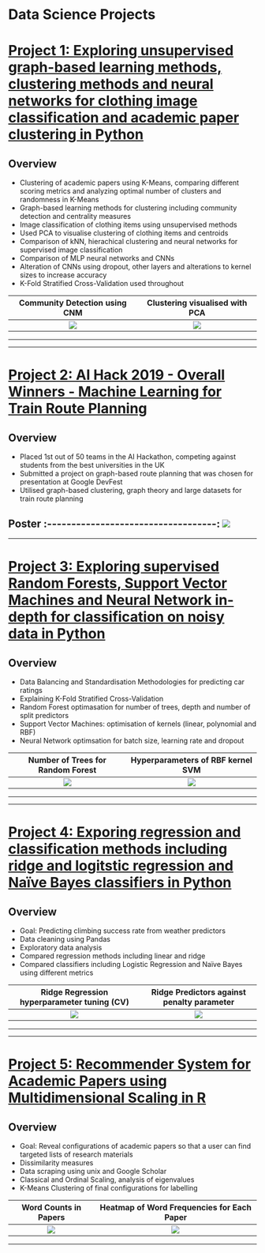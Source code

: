 # Data Science Projects

# [Project 1: Exploring unsupervised graph-based learning methods, clustering methods and neural networks for clothing image classification and academic paper clustering in Python](https://github.com/leonjwu/Data-Science/blob/master/Graph-Cluster-NN/)

## Overview
- Clustering of academic papers using K-Means, comparing different scoring metrics and analyzing optimal number of clusters and randomness in K-Means
- Graph-based learning methods for clustering including community detection and centrality measures
- Image classification of clothing items using unsupervised methods
- Used PCA to visualise clustering of clothing items and centroids
- Comparison of kNN, hierachical clustering and neural networks for supervised image classification
- Comparison of MLP neural networks and CNNs
- Alteration of CNNs using dropout, other layers and alterations to kernel sizes to increase accuracy
- K-Fold Stratified Cross-Validation used throughout

Community Detection using CNM  |  Clustering visualised with PCA
:-------------------------:|:-------------------------:
![](https://github.com/leonjwu/Data-Science/blob/master/Graph-Cluster-NN/Project%203_files/Project%203_73_0.png)  |  ![](https://github.com/leonjwu/Data-Science/blob/master/Graph-Cluster-NN/Project%203_files/Project%203_121_0.png)
---



---
# [Project 2: AI Hack 2019 - Overall Winners - Machine Learning for Train Route Planning](https://github.com/leonjwu/AIHack)

## Overview
- Placed 1st out of 50 teams in the AI Hackathon, competing against students from the best universities in the UK
- Submitted a project on graph-based route planning that was chosen for presentation at Google DevFest
- Utilised graph-based clustering, graph theory and large datasets for train route planning
 

Poster
:-----------------------------------:
![](https://github.com/leonjwu/AIHack/blob/master/poster.jpg)
---





---
# [Project 3: Exploring supervised Random Forests, Support Vector Machines and Neural Network in-depth for classification on noisy data in Python](https://github.com/leonjwu/Data-Science/blob/master/RF-SVM-NN/)

## Overview
- Data Balancing and Standardisation Methodologies for predicting car ratings
- Explaining K-Fold Stratified Cross-Validation
- Random Forest optimasation for number of trees, depth and number of split predictors
- Support Vector Machines: optimisation of kernels (linear, polynomial and RBF)
- Neural Network optimsation for batch size, learning rate and dropout

Number of Trees for Random Forest  |  Hyperparameters of RBF kernel SVM
:-------------------------:|:-------------------------:
![](https://github.com/leonjwu/Data-Science/blob/master/RF-SVM-NN/Project%202_files/Project%202_32_0.png)  |  ![](https://github.com/leonjwu/Data-Science/blob/master/RF-SVM-NN/Project%202_files/Project%202_71_0.png)
---


---
# [Project 4: Exporing regression and classification methods including ridge and logitstic regression and Naïve Bayes classifiers in Python](https://github.com/leonjwu/Data-Science/blob/master/Regression-Classification/)

## Overview
- Goal: Predicting climbing success rate from weather predictors
- Data cleaning using Pandas
- Exploratory data analysis
- Compared regression methods including linear and ridge
- Compared classifiers including Logistic Regression and Naïve Bayes using different metrics

Ridge Regression hyperparameter tuning (CV)  |  Ridge Predictors against penalty parameter
:-------------------------:|:-------------------------:
![](https://github.com/leonjwu/Data-Science/blob/master/Regression-Classification/Project%201_files/Project%201_25_1.png)  |  ![](https://github.com/leonjwu/Data-Science/blob/master/Regression-Classification/Project%201_files/Project%201_25_2.png)
---

---
# [Project 5: Recommender System for Academic Papers using Multidimensional Scaling in R](https://github.com/leonjwu/Paper-Configurations)

## Overview
- Goal: Reveal configurations of academic papers so that a user can find targeted lists of research materials
- Dissimilarity measures
- Data scraping using unix and Google Scholar
- Classical and Ordinal Scaling, analysis of eigenvalues
- K-Means Clustering of final configurations for labelling

Word Counts in Papers  |  Heatmap of Word Frequencies for Each Paper
:-------------------------:|:-------------------------:
![](https://github.com/leonjwu/Paper-Configurations/blob/master/figures/1.jpg)  |  ![](https://github.com/leonjwu/paper-configurations/blob/master/figures/2.png)
---


